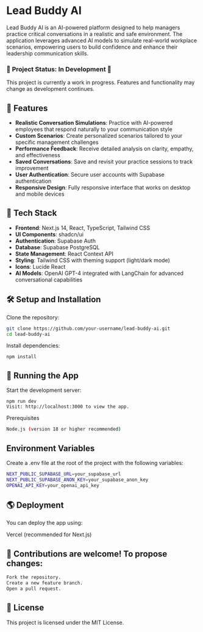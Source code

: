 # Lead Buddy AI

Lead Buddy AI is an AI-powered platform designed to help managers practice critical conversations in a realistic and safe environment. The application leverages advanced AI models to simulate real-world workplace scenarios, empowering users to build confidence and enhance their leadership communication skills.

### 🚧 **Project Status: In Development** 🚧

This project is currently a work in progress. Features and functionality may change as development continues.

## 📌 Features

- **Realistic Conversation Simulations**: Practice with AI-powered employees that respond naturally to your communication style
- **Custom Scenarios**: Create personalized scenarios tailored to your specific management challenges
- **Performance Feedback**: Receive detailed analysis on clarity, empathy, and effectiveness
- **Saved Conversations**: Save and revisit your practice sessions to track improvement
- **User Authentication**: Secure user accounts with Supabase authentication
- **Responsive Design**: Fully responsive interface that works on desktop and mobile devices

## 🚀 Tech Stack

- **Frontend**: Next.js 14, React, TypeScript, Tailwind CSS
- **UI Components**: shadcn/ui
- **Authentication**: Supabase Auth
- **Database**: Supabase PostgreSQL
- **State Management**: React Context API
- **Styling**: Tailwind CSS with theming support (light/dark mode)
- **Icons**: Lucide React
- **AI Models**: OpenAI GPT-4 integrated with LangChain for advanced conversational capabilities

## 🛠 Setup and Installation

Clone the repository:
```sh
git clone https://github.com/your-username/lead-buddy-ai.git
cd lead-buddy-ai
```
Install dependencies:
```
npm install
```
## 🚀 Running the App

Start the development server:
```
npm run dev
Visit: http://localhost:3000 to view the app.
```
Prerequisites
```sh
Node.js (version 18 or higher recommended)
```


## Environment Variables

Create a .env file at the root of the project with the following variables:

```sh
NEXT_PUBLIC_SUPABASE_URL=your_supabase_url
NEXT_PUBLIC_SUPABASE_ANON_KEY=your_supabase_anon_key
OPENAI_API_KEY=your_openai_api_key
```

## 🌎 Deployment

You can deploy the app using:

Vercel (recommended for Next.js)

## 🤝 Contributions are welcome! To propose changes:
```sh
Fork the repository.
Create a new feature branch.
Open a pull request.
```
## 📜 License

This project is licensed under the MIT License.

